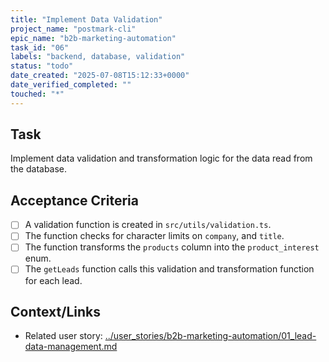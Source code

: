 ```yaml
---
title: "Implement Data Validation"
project_name: "postmark-cli"
epic_name: "b2b-marketing-automation"
task_id: "06"
labels: "backend, database, validation"
status: "todo"
date_created: "2025-07-08T15:12:33+0000"
date_verified_completed: ""
touched: "*"
---
```


## Task

Implement data validation and transformation logic for the data read from the database.

## Acceptance Criteria

- [ ] A validation function is created in `src/utils/validation.ts`.
- [ ] The function checks for character limits on `company`, and `title`.
- [ ] The function transforms the `products` column into the `product_interest` enum.
- [ ] The `getLeads` function calls this validation and transformation function for each lead.

## Context/Links

- Related user story: [../user_stories/b2b-marketing-automation/01_lead-data-management.md](./../user_stories/b2b-marketing-automation/01_lead-data-management.md)
